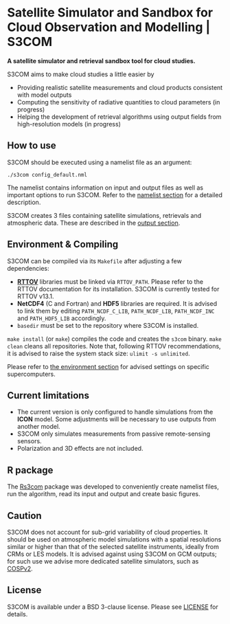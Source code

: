 
# Satellite Simulator and Sandbox for Cloud Observation and Modelling | S3COM

**A satellite simulator and retrieval sandbox tool for cloud studies.**

S3COM aims to make cloud studies a little easier by
- Providing realistic satellite measurements and cloud products consistent with model outputs
- Computing the sensitivity of radiative quantities to cloud parameters (in progress)
- Helping the development of retrieval algorithms using output fields from high-resolution models (in progress)

## How to use

S3COM should be executed using a namelist file as an argument:
```
./s3com config_default.nml
```

The namelist contains information on input and output files as well as important options to run S3COM. Refer to the [namelist section](namelist.md) for a detailed description.

S3COM creates 3 files containing satellite simulations, retrievals and atmospheric data. These are described in the [output section](output.md).

## Environment & Compiling

S3COM can be compiled via its `Makefile` after adjusting a few dependencies:
- [**RTTOV**](https://nwp-saf.eumetsat.int/site/software/rttov) libraries must be linked via `RTTOV_PATH`. Please refer to the RTTOV documentation for its installation. S3COM is currently tested for RTTOV v13.1. 
- **NetCDF4** (C and Fortran) and **HDF5** libraries are required. It is advised to link them by editing `PATH_NCDF_C_LIB`, `PATH_NCDF_LIB`, `PATH_NCDF_INC` and `PATH_HDF5_LIB` accordingly. 
- `basedir`  must be set to the repository where S3COM is installed.

`make install` (or `make`) compiles the code and creates the `s3com` binary. `make clean` cleans all repositories. Note that, following RTTOV recommendations, it is advised to raise the system stack size: `ulimit -s unlimited`.

Please refer to [the environment section](Environment.md) for advised settings on specific supercomputers.

## Current limitations

- The current version is only configured to handle simulations from the **ICON** model. Some adjustments will be necessary to use outputs from another model. 
- S3COM only simulates measurements from passive remote-sensing sensors.
- Polarization and 3D effects are not included.

## R package

The [Rs3com](https://github.com/odrans/Rs3com) package was developed to conveniently create namelist files, run the algorithm, read its input and output and create basic figures.

## Caution

S3COM does not account for sub-grid variability of cloud properties. It should be used on atmospheric model simulations with a spatial resolutions similar or higher than that of the selected satellite instruments, ideally from CRMs or LES models. It is advised against using S3COM on GCM outputs; for such use we advise more dedicated satellite simulators, such as [COSPv2](https://github.com/CFMIP/COSPv2.0). 

## License

S3COM is available under a BSD 3-clause license.
Please see [LICENSE](LICENSE) for details.
